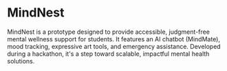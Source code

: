 # MindNest
MindNest is a prototype designed to provide accessible, judgment-free mental wellness support for students. It features an AI chatbot (MindMate), mood tracking, expressive art tools, and emergency assistance. Developed during a hackathon, it's a step toward scalable, impactful mental health solutions.
